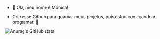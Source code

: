 - 👋 Olá, meu nome é Mônica!

-  Crie esse Github para guardar meus projetos, pois estou começando a programar. 👋

![Anurag's GitHub stats](https://github-readme-stats.vercel.app/api?username=mncristina&theme=ocean_dark&show_icons=true)

<!---
mncristina/mncristina is a ✨ special ✨ repository because its `README.md` (this file) appears on your GitHub profile.
You can click the Preview link to take a look at your changes.
--->
